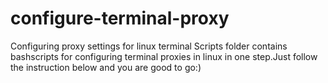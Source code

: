 # configure-terminal-proxy
Configuring proxy settings for linux terminal
Scripts folder contains bashscripts for configuring terminal proxies in linux in one step.Just follow the instruction below and you are good to go:)
